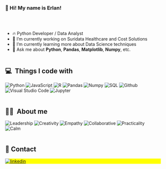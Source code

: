 ### 👋 Hi! My name is Erlan!
<br><br>
- 🔥 Python Developer / Data Analyst
- 🔭 I’m currently working on Suridata Healthcare and Cost Solutions
- 🌱 I’m currently learning more about Data Science techniques
- 💬 Ask me about **Python**, **Pandas**, **Matplotlib**, **Numpy**, etc.
<br><br>

## 💻 &nbsp;Things I code with

![Python](https://img.shields.io/badge/-Python-000?&logo=Python)
![JavaScript](https://img.shields.io/badge/-JavaScript-000?&logo=JavaScript)
![R](https://img.shields.io/badge/-R-000?&logo=R)
![Pandas](https://img.shields.io/badge/-Pandas-000?&logo=Pandas)
![Numpy](https://img.shields.io/badge/-Numpy-000?&logo=Numpy)
![SQL](https://img.shields.io/badge/-SQL-000?&logo=MySQL)
![Github](https://img.shields.io/badge/-Github-000?&logo=Github)
![Visual Studio Code](https://img.shields.io/badge/-Visual%20Studio%20Code-000?&logo=Visual%20Studio%20Code)
![Jupyter](https://img.shields.io/badge/-Jupyter-000?&logo=Jupyter)
<br><br>

## ✌🏻 &nbsp;About me

![Leadership](https://img.shields.io/badge/-Leadership-000?&logo=Leadership)
![Creativity](https://img.shields.io/badge/-Creativity-000?&logo=Creativity)
![Empathy](https://img.shields.io/badge/-Empathy-000?&logo=Empathy)
![Collaborative](https://img.shields.io/badge/-Collaborative-000?&logo=Collaborative)
![Practicality](https://img.shields.io/badge/-Practicality-000?&logo=Practicality)
![Calm](https://img.shields.io/badge/-Calm-000?&logo=Calm)
<br><br>

## 🪪 Contact

<p align="left" style="background:yellow">
<a href="[https://www.linkedin.com/in/erlanlealdalmeida/" target="_blank">
  <img align="center" src="https://img.shields.io/badge/-erlanleal-05122A?style=flat&logo=linkedin" alt="linkedin"/>
</a>
</p>



